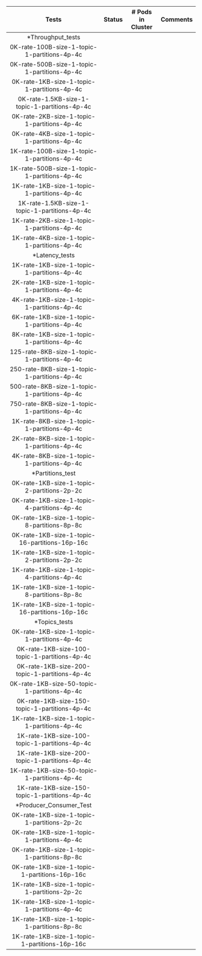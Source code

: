 |                     Tests                      | Status | # Pods in Cluster | Comments |
|:----------------------------------------------:|:------:|:-----------------:|:--------:|
|               *Throughput_tests                |        |                   |          |
|  0K-rate-100B-size-1-topic-1-partitions-4p-4c  |        |                   |          |
|  0K-rate-500B-size-1-topic-1-partitions-4p-4c  |        |                   |          |
|  0K-rate-1KB-size-1-topic-1-partitions-4p-4c   |        |                   |          |
| 0K-rate-1.5KB-size-1-topic-1-partitions-4p-4c  |        |                   |          |
|  0K-rate-2KB-size-1-topic-1-partitions-4p-4c   |        |                   |          |
|  0K-rate-4KB-size-1-topic-1-partitions-4p-4c   |        |                   |          |
|  1K-rate-100B-size-1-topic-1-partitions-4p-4c  |        |                   |          |
|  1K-rate-500B-size-1-topic-1-partitions-4p-4c  |        |                   |          |
|  1K-rate-1KB-size-1-topic-1-partitions-4p-4c   |        |                   |          |
| 1K-rate-1.5KB-size-1-topic-1-partitions-4p-4c  |        |                   |          |
|  1K-rate-2KB-size-1-topic-1-partitions-4p-4c   |        |                   |          |
|  1K-rate-4KB-size-1-topic-1-partitions-4p-4c   |        |                   |          |
|                 *Latency_tests                 |        |                   |          |
|  1K-rate-1KB-size-1-topic-1-partitions-4p-4c   |        |                   |          |
|  2K-rate-1KB-size-1-topic-1-partitions-4p-4c   |        |                   |          |
|  4K-rate-1KB-size-1-topic-1-partitions-4p-4c   |        |                   |          |
|  6K-rate-1KB-size-1-topic-1-partitions-4p-4c   |        |                   |          |
|  8K-rate-1KB-size-1-topic-1-partitions-4p-4c   |        |                   |          |
|  125-rate-8KB-size-1-topic-1-partitions-4p-4c  |        |                   |          |
|  250-rate-8KB-size-1-topic-1-partitions-4p-4c  |        |                   |          |
|  500-rate-8KB-size-1-topic-1-partitions-4p-4c  |        |                   |          |
|  750-rate-8KB-size-1-topic-1-partitions-4p-4c  |        |                   |          |
|  1K-rate-8KB-size-1-topic-1-partitions-4p-4c   |        |                   |          |
|  2K-rate-8KB-size-1-topic-1-partitions-4p-4c   |        |                   |          |
|  4K-rate-8KB-size-1-topic-1-partitions-4p-4c   |        |                   |          |
|                *Partitions_test                |        |                   |          |
|  0K-rate-1KB-size-1-topic-2-partitions-2p-2c   |        |                   |          |
|  0K-rate-1KB-size-1-topic-4-partitions-4p-4c   |        |                   |          |
|  0K-rate-1KB-size-1-topic-8-partitions-8p-8c   |        |                   |          |
| 0K-rate-1KB-size-1-topic-16-partitions-16p-16c |        |                   |          |
|  1K-rate-1KB-size-1-topic-2-partitions-2p-2c   |        |                   |          |
|  1K-rate-1KB-size-1-topic-4-partitions-4p-4c   |        |                   |          |
|  1K-rate-1KB-size-1-topic-8-partitions-8p-8c   |        |                   |          |
| 1K-rate-1KB-size-1-topic-16-partitions-16p-16c |        |                   |          |
|                 *Topics_tests                  |        |                   |          |
|  0K-rate-1KB-size-1-topic-1-partitions-4p-4c   |        |                   |          |
| 0K-rate-1KB-size-100-topic-1-partitions-4p-4c  |        |                   |          |
| 0K-rate-1KB-size-200-topic-1-partitions-4p-4c  |        |                   |          |
|  0K-rate-1KB-size-50-topic-1-partitions-4p-4c  |        |                   |          |
| 0K-rate-1KB-size-150-topic-1-partitions-4p-4c  |        |                   |          |
|  1K-rate-1KB-size-1-topic-1-partitions-4p-4c   |        |                   |          |
| 1K-rate-1KB-size-100-topic-1-partitions-4p-4c  |        |                   |          |
| 1K-rate-1KB-size-200-topic-1-partitions-4p-4c  |        |                   |          |
|  1K-rate-1KB-size-50-topic-1-partitions-4p-4c  |        |                   |          |
| 1K-rate-1KB-size-150-topic-1-partitions-4p-4c  |        |                   |          |
|            *Producer_Consumer_Test             |        |                   |          |
|  0K-rate-1KB-size-1-topic-1-partitions-2p-2c   |        |                   |          |
|  0K-rate-1KB-size-1-topic-1-partitions-4p-4c   |        |                   |          |
|  0K-rate-1KB-size-1-topic-1-partitions-8p-8c   |        |                   |          |
| 0K-rate-1KB-size-1-topic-1-partitions-16p-16c  |        |                   |          |
|  1K-rate-1KB-size-1-topic-1-partitions-2p-2c   |        |                   |          |
|  1K-rate-1KB-size-1-topic-1-partitions-4p-4c   |        |                   |          |
|  1K-rate-1KB-size-1-topic-1-partitions-8p-8c   |        |                   |          |
| 1K-rate-1KB-size-1-topic-1-partitions-16p-16c  |        |                   |          |

